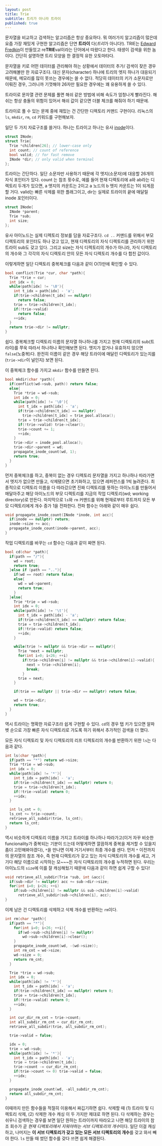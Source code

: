 ```yaml
---
layout: post
title: Trie
subtitle: 트리가 아니라 트라이
published: true
---
```


 문자열을 비교하고 검색하는 알고리즘은 항상 중요하다. 뭐 여러가지
 알고리즘이 많은데 요즘 가장 재밌게 구현한 알고리즘은 단연 **트라이**
 다(*트리*가 아니다!). TRIE는 [Edward
 Fredkin](https://en.wikipedia.org/wiki/Edward_Fredkin)이 만들었고
 re**TRIE**val이라는 단어에서 따왔다고 한다. 태생이 검색을 위한
 놈이다. 간단히 설명하면 트리 모양을 한 결정적 유한 오토마타다.

 문자열을 키로 어떤 데이터를 관리해야 하는 상황에서 데이터의 추가/
 검색이 잦은 경우 고려해볼만 한 자료구조다. 대신 문자(character)
 하나에 트리의 엣지 하나가 대응되기 때문에, 메모리를 많이 못쓰는
 경우에는 쓸 수 없다. 적당히 데이터의 키가 소문자로만 이뤄진 경우,
 그러니까 기껏해야 26자만 필요한 경우에는 꽤 유용하게 쓸 수 있다.

 트라이로 문자열 관련 문제를 풀면 해쉬 같은 방법에 비해 속도가
 엄청나게 빨라진다. 해쉬는 항상 충돌의 위험이 있어서 해쉬 값이 같으면
 더블 체크를 해줘야 하기 때문에.

 트라이로 풀 수 있는 문제 중에 재밌는 건 간단한 디렉토리 커맨드
 구현이다. 리눅스의 `ls`, `mkdir`, `rm`, `cd` 키워드를 구현해보자.

 일단 두 가지 자료구조를 쓸거다. 하나는 트라이고 하나는 유사
 [inode](https://en.wikipedia.org/wiki/Inode)이다.

```c++
struct INode;
struct Trie{
  Trie *children[26]; // lower-case only
  int count; // count of reference
  bool valid; // for fast remove
  INode *dir; // only valid when terminal
};
```

 트라이는 간단하다. 일단 소문자만 사용하기 때문에 각 엣지(소문자)에
 대응할 26개의 자식 포인터가 있다. count 는 참조 횟수로, 예를 들어
 현재 디렉토리에 a와 ab라는 디렉토리 두개가 있으면, a 엣지의 카운트는
 2이고 a 노드의 b 엣지 카운트는 1이 되게끔 할 거다. valid는 빠른
 삭제를 위한 플래그이고, dir는 실제로 트라이의 끝에 매달릴 inode
 포인터이다.

```c++
struct INode{
  INode *parent;
  Trie *sub;
  int size;
};
```

 유사 아이노드는 실제 디렉토리 정보를 담을 자료구조다. `cd ..`
 커맨드를 위해서 부모 디렉토리의 포인터도 하나 갖고 있고, 현재
 디렉토리의 자식 디렉토리를 관리하기 위한 트라이 sub도 갖고
 있다. 그리고 size는 자식 디렉토리의 개수가 아니라, 자식 디렉토리의
 개수와 그 각각의 자식 디렉토리 안의 모든 자식 디렉토리 개수를 다 합친
 값이다.


 이렇게하면 일단 디렉토리 중복체크를 다음과 같이 O(1)만에 확인할 수
 있다.

```c++
bool conflict(Trie *cur, char *path){
  Trie *trie = cur;
  int idx = 0;
  while(path[idx] != '\0'){
    int t_idx = path[idx] - 'a';
	if(trie->children[t_idx] == nullptr)
	  return false;
	trie = trie->children[t_idx];
	if(!trie->valid)
	  return false;
	++idx;
  }
  return trie->dir != nullptr;
}
```

 쉽다. 중복체크할 디렉토리 이름의 문자열 하나하나를 가지고 현재
 디렉토리의 sub(트라이)를 쭈욱 따라서 하나하나 확인해보면 된다. 엣지가
 없거나 유효하지 않으면 `false`(노중복)다. 완전히 이름이 같은 경우
 해당 트라이에 매달린 디렉토리가 있는지를(`trie->dir`이 널인지) 보면
 된다.

 이 중복체크 함수를 가지고 `mkdir` 함수를 만들면 된다.

```c++
bool mkdir(char *path){
  if(conflict(wd->sub, path)) return false;
  else{
    Trie *trie = wd->sub;
	int idx = 0;
	while(path[idx] != '\0'){
	  int t_idx = path[idx] - 'a';
	  if(trie->children[t_idx] == nullptr)
	    trie->children[t_idx] = trie_pool.alloca();
	  trie = trie->children[t_idx];
	  if(!trie->valid) trie->clear();
	  trie->count += 1;
	  ++idx;
	}
	trie->dir = inode_pool.alloca();
	trie->dir->parent = wd;
	propagate_inode_count(wd, 1);
	return true;
  }
}
```

 먼저 중복체크를 하고, 중복이 없는 경우 디렉토리 문자열을 가지고
 하나하나 따라가면서 엣지가 없으면 만들고, 삭제됐으면 초기화하고,
 있으면 레퍼런스를 1씩 늘려준다. 최종적으로 디렉토리 이름을 다
 따라갔으면 진짜 디렉토리를 뜻하는 아이노드를 만들어서 매달아주고 해당
 아이노드의 부모 디렉토리를 지금의 작업 디렉토리(wd; working
 directory)로 만든다. 마지막으로 `ls`와 `rm` 커맨드를 위해 현재로부터
 루트까지 모든 부모 디렉토리에게 개수 증가 1을 전파한다. 전파 함수는
 아래와 같이 매우 쉽다.

```c++
void propagate_inode_count(INode *inode, int acc){
  if(inode == nullptr) return;
  inode->size += acc;
  propagate_inode_count(inode->parent, acc);
}
```

 작업 디렉토리를 바꾸는 `cd` 함수는 다음과 같이 짜면 된다.

```c++
bool cd(char *path){
  if(path == "/"){
    wd = root;
	return true;
  }else if (path == ".."){
    if(wd == root) return false;
	else{
	  wd = wd->parent;
	  return true;
	}
  }else{
    Trie *trie = wd->sub;
	int idx = 0;
	while(path[idx] != '\t'){
	  int t_idx = path[idx] - 'a';
	  if(trie->children[t_idx] == nullptr) return false;
	  trie = trie->children[t_idx];
	  if(!trie->valid) return false;
	  ++idx;
	}

	while(trie != nullptr && trie->dir == nullptr){
	  Trie *next = nullptr;
	  for(int i=0; i<26; ++i)
	    if(trie->children[i] != nullptr && trie->children[i]->valid){
		  next = trie->children[i];
		  break;
		}
	  trie = next;
	}

	if(trie == nullptr || trie->dir == nullptr) return false;

    wd = trie->dir;
	return true;
  }
}
```

 역시 트라이는 명확한 자료구조라 쉽게 구현할 수 있다. `cd`의 경우 탭
 키가 있으면 알파벳 순으로 가장 빠른 자식 디렉토리로 가도록 하기
 위해서 추가적인 검색을 더 했다.

 모든 자식 디렉토리 및 자식 디렉토리의 리프 디렉토리의 개수를 반환하기
 위한 `ls`는 다음과 같다.

```c++
int ls(char *path){
  if(path == "*") return wd->size;
  Trie *trie = wd->sub;
  int idx = 0;
  while(path[idx] != '*'){
    int t_idx = path[idx] - 'a';
	if(trie->children[t_idx] == nullptr) return 0;
	trie = trie->children[t_idx];
	if(!trie->valid) return 0;
	++idx;
  }

  int ls_cnt = 0;
  ls_cnt += trie->count;
  retrieve_all_subdir(trie, ls_cnt);
  return ls_cnt;
}
```

 역시 비슷하게 디렉토리 이름을 가지고 트라이를 하나하나 따라가고(이거
 자꾸 비슷한 funcionality가 중복되는 기분이 드는데 어떻게하면 깔끔하게
 중복을 제거할 수 있을지 좀더 고민해봐야겠다), `*`을 만나면 이제
 거기서부터 최종 개수를 센다. 먼저 `*` 이전까지의 문자열의 참조 개수,
 즉 현재 디렉토리가 갖고 있는 자식 디렉토리의 개수를 세고, 거기다 해당
 이름으로 시작하는 모~~~든 자식 디렉토리의 개수를 누적하면
 된다. 우리는 아이노드의 `size`에 이를 잘 캐싱해뒀기 때문에 다음과
 같이 하면 쉽게 구할 수 있다!


```c++
void retrieve_all_subdir(Trie *sub, int &acc){
  if(sub->dir != nullptr) acc += sub->dir->size;
  for(int i=0; i<26; ++i)
    if(sub->children[i] != nullptr && sub->children[i]->valid)
	  retrieve_all_subdir(sub->children[i], acc);
}
```


 이제 남은 건 디렉토리를 삭제하고 삭제 개수를 반환하는 `rm`이다.

```c++
int rm(char *path){
  if(path == "*"){
    for(int i=0; i<26; ++i){
	  if(wd->sub->children[i] != nullptr)
	    wd->sub->children[i]->clear();
	}
	propagate_inode_count(wd, -(wd->size));
	int rm_cnt = wd->size;
	wd->size = 0;
	return rm_cnt;
  }

  Trie *trie = wd->sub;
  int idx = 0;
  while(path[idx] != '*'){
    int t_idx = path[idx] - 'a';
	if(trie->children[t_idx] == nullptr) return 0;
	trie = trie->children[t_idx];
	if(!trie->valid) return 0;
	++idx;
  }

  int cur_dir_rm_cnt = trie->count;
  int all_subdir_rm_cnt = cur_dir_rm_cnt;
  retrieve_all_subdir(trie, all_subdir_rm_cnt);

  trie->valid = false;

  idx = 0;
  trie = wd->sub;
  while(path[idx] != '*'){
    int t_idx = path[idx] - 'a';
	trie = trie->children[t_idx];
	trie->count -= cur_dir_rm_cnt;
	if(trie->count <= 0) trie->valid = false;
	++idx;
  }

  propagate_inode_count(wd, -all_subdir_rm_cnt);
  return all_subdir_rm_cnt;
}
```

 이때까지 만든 함수들을 적절히 이용해서 짜깁기하면 쉽다. 삭제할 때 (1)
 트라이 및 디렉토리 삭제, (2) 삭제한 개수 캐싱 이 두 가지만 제대로
 하면 된다. 다 삭제하는 경우는 쉬우니 검색하는 경우를 보면 일단 원하는
 트라이까지 따라오고 나면 해당 트라이의 참조 회수가 곧 *현재
 디렉토리에서 지워야하는 서브 디렉토리의 개수*이다. 일단 이걸
 캐싱하고, 나머지는 **이 서브 디렉토리가 갖고 있는 모든 서브
 디렉토리의 개수**를 갖고 와서 빼야 한다. `ls` 만들 때 썼던 함수를
 갖다 쓰면 쉽게 해결된다.
